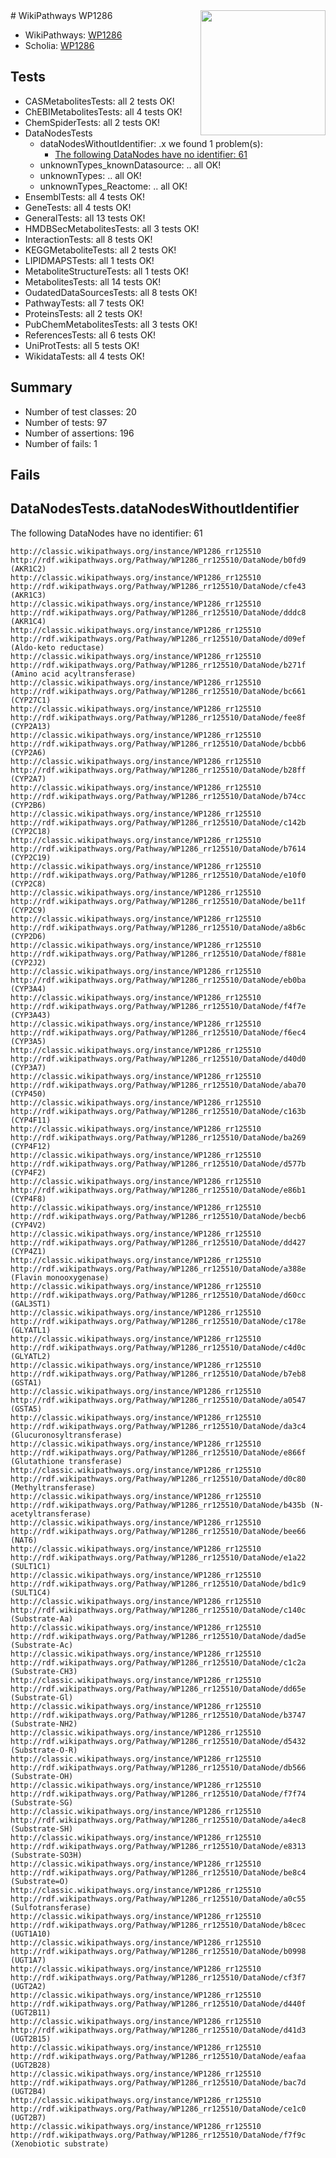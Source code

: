<img style="float: right; width: 200px" src="https://upload.wikimedia.org/wikipedia/commons/thumb/8/83/Wplogo_with_text_500.png/640px-Wplogo_with_text_500.png" />
# WikiPathways WP1286

* WikiPathways: [WP1286](https://wikipathways.org/pathways/WP1286)
* Scholia: [WP1286](https://scholia.toolforge.org/wikipathways/WP1286)
## Tests
* CASMetabolitesTests: all 2 tests OK!
* ChEBIMetabolitesTests: all 4 tests OK!
* ChemSpiderTests: all 2 tests OK!
* DataNodesTests
    * dataNodesWithoutIdentifier: .x we found 1 problem(s):
        * [The following DataNodes have no identifier: 61](#8792c52c)
    * unknownTypes_knownDatasource: .. all OK!
    * unknownTypes: .. all OK!
    * unknownTypes_Reactome: .. all OK!
* EnsemblTests: all 4 tests OK!
* GeneTests: all 4 tests OK!
* GeneralTests: all 13 tests OK!
* HMDBSecMetabolitesTests: all 3 tests OK!
* InteractionTests: all 8 tests OK!
* KEGGMetaboliteTests: all 2 tests OK!
* LIPIDMAPSTests: all 1 tests OK!
* MetaboliteStructureTests: all 1 tests OK!
* MetabolitesTests: all 14 tests OK!
* OudatedDataSourcesTests: all 8 tests OK!
* PathwayTests: all 7 tests OK!
* ProteinsTests: all 2 tests OK!
* PubChemMetabolitesTests: all 3 tests OK!
* ReferencesTests: all 6 tests OK!
* UniProtTests: all 5 tests OK!
* WikidataTests: all 4 tests OK!


## Summary

* Number of test classes: 20
* Number of tests: 97
* Number of assertions: 196
* Number of fails: 1

## Fails

<a name="8792c52c" />

## DataNodesTests.dataNodesWithoutIdentifier

The following DataNodes have no identifier: 61
```
http://classic.wikipathways.org/instance/WP1286_rr125510 http://rdf.wikipathways.org/Pathway/WP1286_rr125510/DataNode/b0fd9 (AKR1C2)
http://classic.wikipathways.org/instance/WP1286_rr125510 http://rdf.wikipathways.org/Pathway/WP1286_rr125510/DataNode/cfe43 (AKR1C3)
http://classic.wikipathways.org/instance/WP1286_rr125510 http://rdf.wikipathways.org/Pathway/WP1286_rr125510/DataNode/dddc8 (AKR1C4)
http://classic.wikipathways.org/instance/WP1286_rr125510 http://rdf.wikipathways.org/Pathway/WP1286_rr125510/DataNode/d09ef (Aldo-keto reductase)
http://classic.wikipathways.org/instance/WP1286_rr125510 http://rdf.wikipathways.org/Pathway/WP1286_rr125510/DataNode/b271f (Amino acid acyltransferase)
http://classic.wikipathways.org/instance/WP1286_rr125510 http://rdf.wikipathways.org/Pathway/WP1286_rr125510/DataNode/bc661 (CYP27C1)
http://classic.wikipathways.org/instance/WP1286_rr125510 http://rdf.wikipathways.org/Pathway/WP1286_rr125510/DataNode/fee8f (CYP2A13)
http://classic.wikipathways.org/instance/WP1286_rr125510 http://rdf.wikipathways.org/Pathway/WP1286_rr125510/DataNode/bcbb6 (CYP2A6)
http://classic.wikipathways.org/instance/WP1286_rr125510 http://rdf.wikipathways.org/Pathway/WP1286_rr125510/DataNode/b28ff (CYP2A7)
http://classic.wikipathways.org/instance/WP1286_rr125510 http://rdf.wikipathways.org/Pathway/WP1286_rr125510/DataNode/b74cc (CYP2B6)
http://classic.wikipathways.org/instance/WP1286_rr125510 http://rdf.wikipathways.org/Pathway/WP1286_rr125510/DataNode/c142b (CYP2C18)
http://classic.wikipathways.org/instance/WP1286_rr125510 http://rdf.wikipathways.org/Pathway/WP1286_rr125510/DataNode/b7614 (CYP2C19)
http://classic.wikipathways.org/instance/WP1286_rr125510 http://rdf.wikipathways.org/Pathway/WP1286_rr125510/DataNode/e10f0 (CYP2C8)
http://classic.wikipathways.org/instance/WP1286_rr125510 http://rdf.wikipathways.org/Pathway/WP1286_rr125510/DataNode/be11f (CYP2C9)
http://classic.wikipathways.org/instance/WP1286_rr125510 http://rdf.wikipathways.org/Pathway/WP1286_rr125510/DataNode/a8b6c (CYP2D6)
http://classic.wikipathways.org/instance/WP1286_rr125510 http://rdf.wikipathways.org/Pathway/WP1286_rr125510/DataNode/f881e (CYP2J2)
http://classic.wikipathways.org/instance/WP1286_rr125510 http://rdf.wikipathways.org/Pathway/WP1286_rr125510/DataNode/eb0ba (CYP3A4)
http://classic.wikipathways.org/instance/WP1286_rr125510 http://rdf.wikipathways.org/Pathway/WP1286_rr125510/DataNode/f4f7e (CYP3A43)
http://classic.wikipathways.org/instance/WP1286_rr125510 http://rdf.wikipathways.org/Pathway/WP1286_rr125510/DataNode/f6ec4 (CYP3A5)
http://classic.wikipathways.org/instance/WP1286_rr125510 http://rdf.wikipathways.org/Pathway/WP1286_rr125510/DataNode/d40d0 (CYP3A7)
http://classic.wikipathways.org/instance/WP1286_rr125510 http://rdf.wikipathways.org/Pathway/WP1286_rr125510/DataNode/aba70 (CYP450)
http://classic.wikipathways.org/instance/WP1286_rr125510 http://rdf.wikipathways.org/Pathway/WP1286_rr125510/DataNode/c163b (CYP4F11)
http://classic.wikipathways.org/instance/WP1286_rr125510 http://rdf.wikipathways.org/Pathway/WP1286_rr125510/DataNode/ba269 (CYP4F12)
http://classic.wikipathways.org/instance/WP1286_rr125510 http://rdf.wikipathways.org/Pathway/WP1286_rr125510/DataNode/d577b (CYP4F2)
http://classic.wikipathways.org/instance/WP1286_rr125510 http://rdf.wikipathways.org/Pathway/WP1286_rr125510/DataNode/e86b1 (CYP4F8)
http://classic.wikipathways.org/instance/WP1286_rr125510 http://rdf.wikipathways.org/Pathway/WP1286_rr125510/DataNode/becb6 (CYP4V2)
http://classic.wikipathways.org/instance/WP1286_rr125510 http://rdf.wikipathways.org/Pathway/WP1286_rr125510/DataNode/dd427 (CYP4Z1)
http://classic.wikipathways.org/instance/WP1286_rr125510 http://rdf.wikipathways.org/Pathway/WP1286_rr125510/DataNode/a388e (Flavin monooxygenase)
http://classic.wikipathways.org/instance/WP1286_rr125510 http://rdf.wikipathways.org/Pathway/WP1286_rr125510/DataNode/d60cc (GAL3ST1)
http://classic.wikipathways.org/instance/WP1286_rr125510 http://rdf.wikipathways.org/Pathway/WP1286_rr125510/DataNode/c178e (GLYATL1)
http://classic.wikipathways.org/instance/WP1286_rr125510 http://rdf.wikipathways.org/Pathway/WP1286_rr125510/DataNode/c4d0c (GLYATL2)
http://classic.wikipathways.org/instance/WP1286_rr125510 http://rdf.wikipathways.org/Pathway/WP1286_rr125510/DataNode/b7eb8 (GSTA1)
http://classic.wikipathways.org/instance/WP1286_rr125510 http://rdf.wikipathways.org/Pathway/WP1286_rr125510/DataNode/a0547 (GSTA5)
http://classic.wikipathways.org/instance/WP1286_rr125510 http://rdf.wikipathways.org/Pathway/WP1286_rr125510/DataNode/da3c4 (Glucuronosyltransferase)
http://classic.wikipathways.org/instance/WP1286_rr125510 http://rdf.wikipathways.org/Pathway/WP1286_rr125510/DataNode/e866f (Glutathione transferase)
http://classic.wikipathways.org/instance/WP1286_rr125510 http://rdf.wikipathways.org/Pathway/WP1286_rr125510/DataNode/d0c80 (Methyltransferase)
http://classic.wikipathways.org/instance/WP1286_rr125510 http://rdf.wikipathways.org/Pathway/WP1286_rr125510/DataNode/b435b (N-acetyltransferase)
http://classic.wikipathways.org/instance/WP1286_rr125510 http://rdf.wikipathways.org/Pathway/WP1286_rr125510/DataNode/bee66 (NAT6)
http://classic.wikipathways.org/instance/WP1286_rr125510 http://rdf.wikipathways.org/Pathway/WP1286_rr125510/DataNode/e1a22 (SULT1C1)
http://classic.wikipathways.org/instance/WP1286_rr125510 http://rdf.wikipathways.org/Pathway/WP1286_rr125510/DataNode/bd1c9 (SULT1C4)
http://classic.wikipathways.org/instance/WP1286_rr125510 http://rdf.wikipathways.org/Pathway/WP1286_rr125510/DataNode/c140c (Substrate-Aa)
http://classic.wikipathways.org/instance/WP1286_rr125510 http://rdf.wikipathways.org/Pathway/WP1286_rr125510/DataNode/dad5e (Substrate-Ac)
http://classic.wikipathways.org/instance/WP1286_rr125510 http://rdf.wikipathways.org/Pathway/WP1286_rr125510/DataNode/c1c2a (Substrate-CH3)
http://classic.wikipathways.org/instance/WP1286_rr125510 http://rdf.wikipathways.org/Pathway/WP1286_rr125510/DataNode/dd65e (Substrate-Gl)
http://classic.wikipathways.org/instance/WP1286_rr125510 http://rdf.wikipathways.org/Pathway/WP1286_rr125510/DataNode/b3747 (Substrate-NH2)
http://classic.wikipathways.org/instance/WP1286_rr125510 http://rdf.wikipathways.org/Pathway/WP1286_rr125510/DataNode/d5432 (Substrate-O-R)
http://classic.wikipathways.org/instance/WP1286_rr125510 http://rdf.wikipathways.org/Pathway/WP1286_rr125510/DataNode/db566 (Substrate-OH)
http://classic.wikipathways.org/instance/WP1286_rr125510 http://rdf.wikipathways.org/Pathway/WP1286_rr125510/DataNode/f7f74 (Substrate-SG)
http://classic.wikipathways.org/instance/WP1286_rr125510 http://rdf.wikipathways.org/Pathway/WP1286_rr125510/DataNode/a4ec8 (Substrate-SH)
http://classic.wikipathways.org/instance/WP1286_rr125510 http://rdf.wikipathways.org/Pathway/WP1286_rr125510/DataNode/e8313 (Substrate-SO3H)
http://classic.wikipathways.org/instance/WP1286_rr125510 http://rdf.wikipathways.org/Pathway/WP1286_rr125510/DataNode/be8c4 (Substrate=O)
http://classic.wikipathways.org/instance/WP1286_rr125510 http://rdf.wikipathways.org/Pathway/WP1286_rr125510/DataNode/a0c55 (Sulfotransferase)
http://classic.wikipathways.org/instance/WP1286_rr125510 http://rdf.wikipathways.org/Pathway/WP1286_rr125510/DataNode/b8cec (UGT1A10)
http://classic.wikipathways.org/instance/WP1286_rr125510 http://rdf.wikipathways.org/Pathway/WP1286_rr125510/DataNode/b0998 (UGT1A7)
http://classic.wikipathways.org/instance/WP1286_rr125510 http://rdf.wikipathways.org/Pathway/WP1286_rr125510/DataNode/cf3f7 (UGT2A2)
http://classic.wikipathways.org/instance/WP1286_rr125510 http://rdf.wikipathways.org/Pathway/WP1286_rr125510/DataNode/d440f (UGT2B11)
http://classic.wikipathways.org/instance/WP1286_rr125510 http://rdf.wikipathways.org/Pathway/WP1286_rr125510/DataNode/d41d3 (UGT2B15)
http://classic.wikipathways.org/instance/WP1286_rr125510 http://rdf.wikipathways.org/Pathway/WP1286_rr125510/DataNode/eafaa (UGT2B28)
http://classic.wikipathways.org/instance/WP1286_rr125510 http://rdf.wikipathways.org/Pathway/WP1286_rr125510/DataNode/bac7d (UGT2B4)
http://classic.wikipathways.org/instance/WP1286_rr125510 http://rdf.wikipathways.org/Pathway/WP1286_rr125510/DataNode/ce1c0 (UGT2B7)
http://classic.wikipathways.org/instance/WP1286_rr125510 http://rdf.wikipathways.org/Pathway/WP1286_rr125510/DataNode/f7f9c (Xenobiotic substrate)
```

